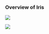 ### Overview of Iris

<img src="https://itjumpstart.files.wordpress.com/2016/02/reqrep.png"> <br>

<img src="https://itjumpstart.files.wordpress.com/2016/02/pubsub.png"> <br>
